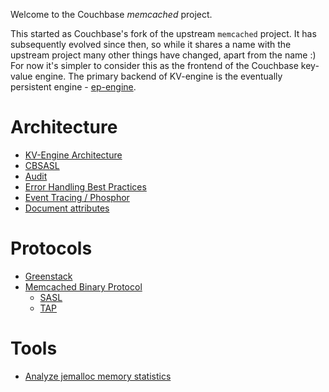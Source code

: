Welcome to the Couchbase _memcached_ project.

This started as Couchbase's fork of the upstream `memcached` project.
It has subsequently evolved since then, so while it shares a name with
the upstream project many other things have changed, apart from the
name :) For now it's simpler to consider this as the frontend of the
Couchbase key-value engine.  The primary backend of KV-engine is the
eventually persistent engine -
[ep-engine](https://github.com/couchbase/ep-engine).

# Architecture

* [KV-Engine Architecture](docs/Architecture.md)
* [CBSASL](cbsasl/CBSASL.md)
* [Audit](auditd/README.md)
* [Error Handling Best Practices](docs/ErrorHandling.md)
* [Event Tracing / Phosphor](docs/Tracing.md)
* [Document attributes](docs/Document.md)

# Protocols

* [Greenstack](protocol/Greenstack/README.md)
* [Memcached Binary Protocol](docs/BinaryProtocol.md)
    * [SASL](docs/sasl.md)
    * [TAP](docs/TAP.md)

# Tools

* [Analyze jemalloc memory statistics](scripts/jemalloc/jemalloc_analyse.md)
